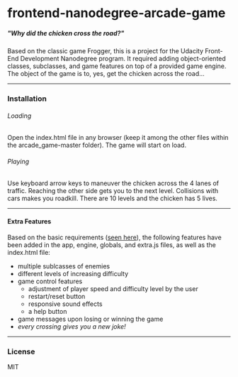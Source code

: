 # frontend-nanodegree-arcade-game

##### "Why did the chicken cross the road?"

Based on the classic game Frogger, this is a project for the Udacity Front-End Development Nanodegree program. It required adding object-oriented classes, subclasses, and game features on top of a provided game engine. The object of the game is to, yes, get the chicken across the road...

----

### Installation

###### Loading
Open the index.html file in any browser (keep it among the other files within the arcade_game-master folder). The game will start on load.

###### Playing
Use keyboard arrow keys to maneuver the chicken across the 4 lanes of traffic. Reaching the other side gets you to the next level.
Collisions with cars makes you roadkill. There are 10 levels and the chicken has 5 lives.

----

#### Extra Features
Based on the basic requirements ([seen here](https://www.youtube.com/watch?v=SxeHV1kt7iU&feature=youtu.be)), the following features have been added in the app, engine, globals, and extra.js files, as well as the index.html file:
* multiple sublcasses of enemies
* different levels of increasing difficulty
* game control features
    *  adjustment of player speed and difficulty level by the user
    *  restart/reset button
    *  responsive sound effects
    *  a help button
* game messages upon losing or winning the game
* *every crossing gives you a new joke!*

----

### License
MIT





